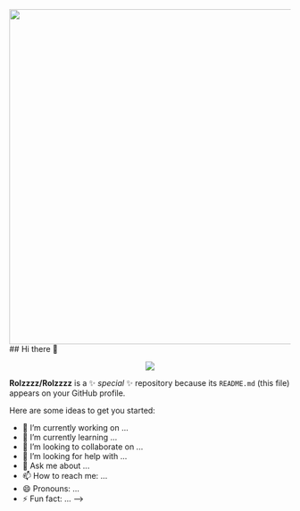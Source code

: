 

<div id="header" align="center">
  <img src="https://i.giphy.com/media/v1.Y2lkPTc5MGI3NjExa2R6YTh2bDlyY29uczRzeGhjd2tmMWpsb2x4bXRrdzMzdmE4c2R6biZlcD12MV9pbnRlcm5hbF9naWZfYnlfaWQmY3Q9cw/Nn97Knvcol0rENwFk5/giphy.gif" width="600"/>
</div>
## Hi there 👋


<p align="center">
  <img src="https://capsule-render.vercel.app/api?text=Hey Everyone!🕹️&animation=fadeIn&type=waving&color=gradient&height=100"/>
</p>

**Rolzzzz/Rolzzzz** is a ✨ _special_ ✨ repository because its `README.md` (this file) appears on your GitHub profile.

Here are some ideas to get you started:

- 🔭 I’m currently working on ...
- 🌱 I’m currently learning ...
- 👯 I’m looking to collaborate on ...
- 🤔 I’m looking for help with ...
- 💬 Ask me about ...
- 📫 How to reach me: ...
- 😄 Pronouns: ...
- ⚡ Fun fact: ...
-->
